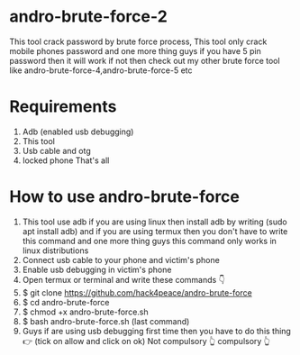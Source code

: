 # andro-brute-force-2
This tool crack password by brute force process, This tool only crack mobile phones password and one more thing guys if you have 5 pin password then it will work if not then check out my other brute force tool like andro-brute-force-4,andro-brute-force-5 etc
# Requirements 
1. Adb (enabled usb debugging)
2. This tool
3. Usb cable and otg
4. locked phone
   That's all
# How to use andro-brute-force
1. This tool use adb if you are using linux then install adb by writing (sudo apt install adb) and if you are using termux then you don't have to write this command and one more thing guys this command only works in linux distributions
2. Connect usb cable to your phone and victim's phone
3. Enable usb debugging in victim's phone 
4. Open termux or terminal and write these commands 👇
5. $ git clone https://github.com/hack4peace/andro-brute-force
6. $ cd andro-brute-force 
7. $ chmod +x andro-brute-force.sh
8. $ bash andro-brute-force.sh (last command)
9. Guys if are using usb debugging first time then you have to do this thing 👉 (tick on allow and click on ok)
                                                                    Not compulsory 👆        compulsory  👆
